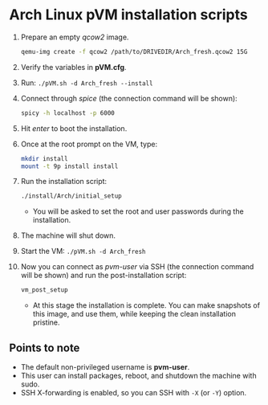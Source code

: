 # Arch Linux pVM installation scripts

1. Prepare an empty *qcow2* image.

    ```sh
    qemu-img create -f qcow2 /path/to/DRIVEDIR/Arch_fresh.qcow2 15G
    ```
1. Verify the variables in **pVM.cfg**.
1. Run: `./pVM.sh -d Arch_fresh --install`
1. Connect through *spice* (the connection command will be shown):

    ```sh
    spicy -h localhost -p 6000
    ```
1. Hit *enter* to boot the installation.
1. Once at the root prompt on the VM, type:

    ```sh
    mkdir install
    mount -t 9p install install
    ```
1. Run the installation script:

    ```sh
    ./install/Arch/initial_setup
    ```
    * You will be asked to set the root and user passwords during the installation.
1. The machine will shut down.
1. Start the VM: `./pVM.sh -d Arch_fresh`
1. Now you can connect as *pvm-user* via SSH (the connection command will be shown) and run the post-installation script:

    ```sh
    vm_post_setup
    ```
    * At this stage the installation is complete. You can make snapshots of this image, and use them, while keeping the clean installation pristine.

## Points to note

* The default non-privileged username is **pvm-user**.
* This user can install packages, reboot, and shutdown the machine with sudo.
* SSH X-forwarding is enabled, so you can SSH with `-X` (or `-Y`) option.
